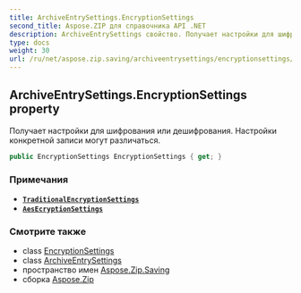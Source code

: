 ```yaml
---
title: ArchiveEntrySettings.EncryptionSettings
second_title: Aspose.ZIP для справочника API .NET
description: ArchiveEntrySettings свойство. Получает настройки для шифрования или дешифрования. Настройки конкретной записи могут различаться.
type: docs
weight: 30
url: /ru/net/aspose.zip.saving/archiveentrysettings/encryptionsettings/
---
```

## ArchiveEntrySettings.EncryptionSettings property

Получает настройки для шифрования или дешифрования. Настройки конкретной записи могут различаться.

```csharp
public EncryptionSettings EncryptionSettings { get; }
```

### Примечания

* **[`TraditionalEncryptionSettings`](../../traditionalencryptionsettings/)**
* **[`AesEcryptionSettings`](../../aesecryptionsettings/)**

### Смотрите также

* class [EncryptionSettings](../../encryptionsettings/)
* class [ArchiveEntrySettings](../)
* пространство имен [Aspose.Zip.Saving](../../archiveentrysettings/)
* сборка [Aspose.Zip](../../../)


